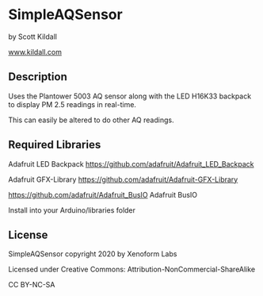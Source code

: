 # SimpleAQSensor

by Scott Kildall

www.kildall.com

## Description
Uses the Plantower 5003 AQ sensor along with the LED H16K33 backpack to display PM 2.5 readings in real-time.

This can easily be altered to do other AQ readings.

## Required Libraries
Adafruit LED Backpack
https://github.com/adafruit/Adafruit_LED_Backpack

Adafruit GFX-Library
https://github.com/adafruit/Adafruit-GFX-Library

https://github.com/adafruit/Adafruit_BusIO
Adafruit BusIO

Install into your Arduino/libraries folder

## License


SimpleAQSensor copyright 2020 by Xenoform Labs


Licensed under Creative Commons: Attribution-NonCommercial-ShareAlike

CC BY-NC-SA
